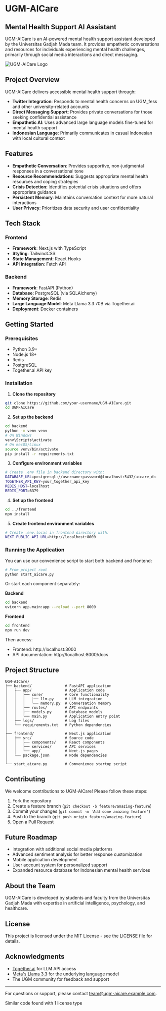 # UGM-AICare

## Mental Health Support AI Assistant

UGM-AICare is an AI-powered mental health support assistant developed by the Universitas Gadjah Mada team. It provides empathetic conversations and resources for individuals experiencing mental health challenges, primarily through social media interactions and direct messaging.

![UGM-AICare Logo](assets/logo.png)

## Project Overview

UGM-AICare delivers accessible mental health support through:

- **Twitter Integration**: Responds to mental health concerns on UGM_fess and other university-related accounts
- **Direct Messaging Support**: Provides private conversations for those seeking confidential assistance
- **Empathetic AI**: Uses advanced large language models fine-tuned for mental health support
- **Indonesian Language**: Primarily communicates in casual Indonesian with local cultural context

## Features

- **Empathetic Conversation**: Provides supportive, non-judgmental responses in a conversational tone
- **Resource Recommendations**: Suggests appropriate mental health resources and coping strategies
- **Crisis Detection**: Identifies potential crisis situations and offers appropriate guidance
- **Persistent Memory**: Maintains conversation context for more natural interactions
- **User Privacy**: Prioritizes data security and user confidentiality

## Tech Stack

### Frontend
- **Framework**: Next.js with TypeScript
- **Styling**: TailwindCSS
- **State Management**: React Hooks
- **API Integration**: Fetch API

### Backend
- **Framework**: FastAPI (Python)
- **Database**: PostgreSQL (via SQLAlchemy)
- **Memory Storage**: Redis
- **Large Language Model**: Meta Llama 3.3 70B via Together.ai
- **Deployment**: Docker containers

## Getting Started

### Prerequisites
- Python 3.9+
- Node.js 18+
- Redis
- PostgreSQL
- Together.ai API key

### Installation

1. **Clone the repository**
```bash
git clone https://github.com/your-username/UGM-AICare.git
cd UGM-AICare
```

2. **Set up the backend**
```bash
cd backend
python -m venv venv
# On Windows
venv\Scripts\activate
# On macOS/Linux
source venv/bin/activate
pip install -r requirements.txt
```

3. **Configure environment variables**
```bash
# Create .env file in backend directory with:
DATABASE_URL=postgresql://username:password@localhost:5432/aicare_db
TOGETHER_API_KEY=your_together_api_key
REDIS_HOST=localhost
REDIS_PORT=6379
```

4. **Set up the frontend**
```bash
cd ../frontend
npm install
```

5. **Create frontend environment variables**
```bash
# Create .env.local in frontend directory with:
NEXT_PUBLIC_API_URL=http://localhost:8000
```

### Running the Application

You can use our convenience script to start both backend and frontend:

```bash
# From project root
python start_aicare.py
```

Or start each component separately:

**Backend**
```bash
cd backend
uvicorn app.main:app --reload --port 8000
```

**Frontend**
```bash
cd frontend
npm run dev
```

Then access:
- Frontend: http://localhost:3000
- API documentation: http://localhost:8000/docs

## Project Structure

```
UGM-AICare/
├── backend/               # FastAPI application
│   ├── app/               # Application code
│   │   ├── core/          # Core functionality
│   │   │   ├── llm.py     # LLM integration
│   │   │   └── memory.py  # Conversation memory
│   │   ├── routes/        # API endpoints
│   │   ├── models.py      # Database models
│   │   └── main.py        # Application entry point
│   ├── logs/              # Log files
│   └── requirements.txt   # Python dependencies
│
├── frontend/              # Next.js application 
│   ├── src/               # Source code
│   │   ├── components/    # React components
│   │   ├── services/      # API services
│   │   └── app/           # Next.js pages
│   └── package.json       # Node dependencies
│
└── start_aicare.py        # Convenience startup script
```

## Contributing

We welcome contributions to UGM-AICare! Please follow these steps:

1. Fork the repository
2. Create a feature branch (`git checkout -b feature/amazing-feature`)
3. Commit your changes (`git commit -m 'Add some amazing feature'`)
4. Push to the branch (`git push origin feature/amazing-feature`)
5. Open a Pull Request

## Future Roadmap

- Integration with additional social media platforms
- Advanced sentiment analysis for better response customization
- Mobile application development
- User account system for personalized support
- Expanded resource database for Indonesian mental health services

## About the Team

UGM-AICare is developed by students and faculty from the Universitas Gadjah Mada with expertise in artificial intelligence, psychology, and healthcare.

## License

This project is licensed under the MIT License - see the LICENSE file for details.

## Acknowledgments

- [Together.ai](https://www.together.ai/) for LLM API access
- [Meta's Llama 3.3](https://ai.meta.com/llama/) for the underlying language model
- The UGM community for feedback and support

---

For questions or support, please contact [team@ugm-aicare.example.com](mailto:team@ugm-aicare.example.com).

Similar code found with 1 license type